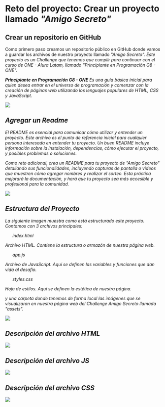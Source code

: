 <h1>Reto del proyecto: Crear un proyecto llamado <i>"Amigo Secreto"</i></h1>

<h2>Crear un repositorio en GitHub</i></h2>
<p>Como primero paso creamos un repositorio público en GitHub donde vamos a guardar los archivos de nuestro proyecto llamado <i>"Amigo Secreto". Este proyecto es un Challenge que tenemos que cumplir para continuar con el curso de ONE - Alura Latam, llamado "Principiante en Programación G8 - ONE".

<b>Principiante en Programación G8 - ONE</b> Es una guía básica inicial para quien desea entrar en el universo de programación y comenzar con la creación de páginas web utilizando los lenguajes populares de HTML, CSS y JavaScript.
</p>
<p align="left"><img src="https://img.shields.io/badge/STATUS:%20-LISTO-green"></p>

<h2>Agregar un Readme</h2>
<p>El README es esencial para comunicar cómo utilizar y entender un proyecto. Este archivo es el punto de referencia inicial para cualquier persona interesada en entender tu proyecto. Un buen README incluye información sobre la instalación, dependencias, cómo ejecutar el proyecto, y posibles problemas o soluciones.
</p>
<p>Como reto adicional, crea un README para tu proyecto de "Amigo Secreto" detallando sus funcionalidades, incluyendo capturas de pantalla o videos que muestren cómo agregar nombres y realizar el sorteo. Esta práctica mejorará la documentación, y hará que tu proyecto sea más accesible y profesional para la comunidad.</p>

<p align="left"><img src="https://img.shields.io/badge/STATUS:%20-EN%20DESAROLLO-yellow"></p>

<h2>Estructura del Proyecto</h2>
<p>La siguiente imagen muestra como está estructurado este proyecto. 
Contamos con 3 archivos principales:

<ul>index.html</ul> Archivo HTML. Contiene la estructura o armazón de nuestra página web.
<ul>app.js</ul> Archivo de JavaScript. Aquí se definen las variables y funciones que dan vida al desafío.
<ul>styles.css</ul> Hoja de estilos. Aquí se definen la estética de nuestra página.

y una carpeta donde tenemos de forma local las imágenes que se visualizaran en nuestra página web del Challenge <i>Amigo Secreto</i> llamada "assets".
</p>

<p align="left"><img src="https://img.shields.io/badge/STATUS:%20-EN%20DESAROLLO-yellow"></p>

<h2>Descripción del archivo HTML</h2>

<p align="left"><img src="https://img.shields.io/badge/STATUS:%20-NO%20INICIADO-red"></p>

<h2>Descripción del archivo JS</h2>

<p align="left"><img src="https://img.shields.io/badge/STATUS:%20-NO%20INICIADO-red"></p>

<h2>Descripción del archivo CSS</h2>

<p align="left"><img src="https://img.shields.io/badge/STATUS:%20-NO%20INICIADO-red"></p>

